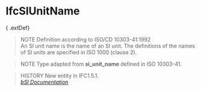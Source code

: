 IfcSIUnitName
=============
{ .extDef}  
> NOTE  Definition according to ISO/CD 10303-41:1992  
> An SI unit name is the name of an SI unit. The definitions of the names of
> SI units are specified in ISO 1000 (clause 2).  
  
> NOTE  Type adapted from **si_unit_name** defined in ISO 10303-41.  
  
> HISTORY  New entity in IFC1.5.1.  
[ _bSI
Documentation_](https://standards.buildingsmart.org/IFC/DEV/IFC4_2/FINAL/HTML/schema/ifcmeasureresource/lexical/ifcsiunitname.htm)


